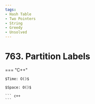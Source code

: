 ```yaml
---
tags:
- Hash Table
- Two Pointers
- String
- Greedy
- Unsolved
---
```



# 763. Partition Labels

=== "C++"

    $Time: O()$

    $Space: O()$

    ``` c++
    ```